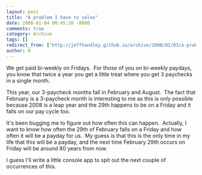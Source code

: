 ```yaml
---
layout: post
title: "A problem I have to solve"
date: 2008-01-04 00:45:10 -0800
comments: true
category: Archive
tags: []
redirect_from: ["http://jeffhandley.github.io/archive/2008/01/03/a-problem-i-have-to-solve.aspx"]
author: 0
---
```

<!-- more -->
<p>We get paid bi-weekly on Fridays.  For those of you on bi-weekly paydays, you know that twice a year you get a little treat where you get 3 paychecks in a single month.</p>  <p>This year, our 3-paycheck months fall in February and August.  The fact that February is a 3-paycheck month is interesting to me as this is only possible because 2008 is a leap year and the 29th happens to be on a Friday and it falls on our pay cycle too.</p>  <p>It's been bugging me to figure out how often this can happen.  Actually, I want to know how often the 29th of February falls on a Friday and how often it will be a payday for us.  My guess is that this is the only time in my life that this will be a payday, and the next time February 29th occurs on Friday will be around 80 years from now.</p>  <p>I guess I'll write a little console app to spit out the next couple of occurrences of this.</p>

